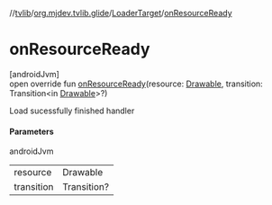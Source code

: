 //[tvlib](../../../index.md)/[org.mjdev.tvlib.glide](../index.md)/[LoaderTarget](index.md)/[onResourceReady](on-resource-ready.md)

# onResourceReady

[androidJvm]\
open override fun [onResourceReady](on-resource-ready.md)(resource: [Drawable](https://developer.android.com/reference/kotlin/android/graphics/drawable/Drawable.html), transition: Transition&lt;in [Drawable](https://developer.android.com/reference/kotlin/android/graphics/drawable/Drawable.html)&gt;?)

Load sucessfully finished handler

#### Parameters

androidJvm

| | |
|---|---|
| resource | Drawable |
| transition | Transition<in Drawable>? |
